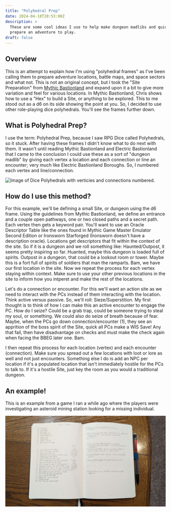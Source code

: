 ```yaml
---
title: "Polyhedral Prep"
date: 2024-04-18T20:53:00Z
description: >
  These are some cool ideas I use to help make dungeon madlibs and quickly
  prepare an adventure to play.
draft: false
---
```

## Overview

This is an attempt to explain how I'm using "polyhedral frames" as I've been
calling them to prepare adventure locations, battle maps, and space sectors
and what not. This is not an original concept, but I took the "Site Preparation"
from [Mythic Bastionland](https://bit.ly/mbplaytest) and expand upon it a bit to
give more variation and feel for various locations. In Mythic Bastionland, Chris
shows how to use a "Hex" to build a Site, or anything to be explored. This to me
stood out as a d6 on its side showing the point at you. So, I decided to use
other role-playing dice polyhedrals. You'll see the frames further down.

## What is Polyhedral Prep?

I use the term: Polyhedral Prep, because I saw RPG Dice called Polyhedrals, so
it stuck. After having these frames I didn't know what to do next with them. It
wasn't until reading Mythic Bastionland and Electric Bastionland that I came to
the conclusion I could use these as a sort of "dungeon madlib" by giving each
vertex a location and each connection or line an encounter; very much like
Electric Bastionland Boroughs. So, I numbered each vertex and line/connection.

![Image of Dice Polyhedrals with verticies and connections
numbered.](/posts/polyhedral-prep/images/Polyhedral_Frames.png)

## How do I use this method?

For this example, we'll be defining a small Site, or dungeon using the d6 frame.
Using the guidelines from Mythic Bastionland, we define an entrance and a couple
open pathways, one or two closed paths and a secret path. Each vertex then gets
a keyword pair. You'll want to use an Oracle Descriptor Table like the ones
found in Mythic Game Master Emulator Second Edition or Ironsworn Starforged
(Ironsworn doesn't have a description oracle). Locations get descriptors that
fit within the context of the site. So if it is a dungeon and we roll something
like: Haunted/Outpost, it seems pretty inspiring so far. Huanted, maybe this
dungeon is loaded full of spirits. Outpost in a dungeon, that could be a lookout
room or tower. Maybe this is a fort full of spirits of soldiers that man the
ramparts. Bam, we have our first location in the site. Now we repeat the process
for each vertex staying within context. Make sure to use your other previous
locations in the site to inform how you intperet and make the rest of the
locations.

Let's do a connection or encounter. For this we'll want an action site as we
need to interact with the PCs instead of them interacting with the location.
Think active versus passive. So, we'll roll: Sieze/Superstition. My first
thought is to think of how I can make this an active encounter to engage the PC.
How do I seize? Could be a grab trap, could be someone trying to steal my soul,
or something. We could also do seize of breath because of fear. Maybe, when the
PCs go down connection/encounter (1), they see an apprition of the boss spirit
of the Site, quick all PCs make a WIS Save! Any that fail, then have
disadvantage on checks and must make the check again when facing the BBEG later
one. Bam.

I then repeat this process for each location (vertex) and each encounter
(connection). Make sure you spread out a few locations with loot or lore as well
and not just encounters. Something else I do is add an NPC per location if it's
a populated location that isn't immediately hostile for the PCs to talk to. If
it's a hostile Site, just key the room as you would a traditional dungeon.

## An example!

This is an example from a game I ran a while ago where the players were
investigating an asteroid mining station looking for a missing individual.

![An A5 Journal Spread of polyhedral prep notes.](images/journal.jpg)
